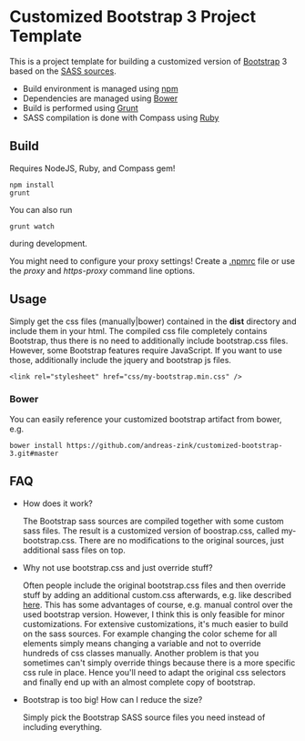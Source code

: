 # Customized Bootstrap 3 Project Template

This is a project template for building a customized version of [Bootstrap](http://getbootstrap.com/) 3 based on the [SASS sources](http://getbootstrap.com/css/#sass).

* Build environment is managed using [npm](https://www.npmjs.com/)
* Dependencies are managed using [Bower](http://bower.io/)
* Build is performed using [Grunt](http://gruntjs.com/)
* SASS compilation is done with Compass using [Ruby](https://rubygems.org/gems/compass/versions/1.0.3)


## Build

Requires NodeJS, Ruby, and Compass gem!

```
npm install
grunt
```

You can also run 
```
grunt watch
``` 
during development.

You might need to configure your proxy settings! Create a [.npmrc](https://docs.npmjs.com/files/npmrc) file or use the _proxy_ and _https-proxy_ command line options.

## Usage

Simply get the css files (manually|bower) contained in the **dist** directory and include them in your html. The compiled css file completely contains Bootstrap, thus there is no need to additionally include bootstrap.css files. However, some Bootstrap features require JavaScript. If you want to use those, additionally include the jquery and bootstrap js files.

```
<link rel="stylesheet" href="css/my-bootstrap.min.css" />
```

### Bower

You can easily reference your customized bootstrap artifact from bower, e.g.

```
bower install https://github.com/andreas-zink/customized-bootstrap-3.git#master
```

## FAQ

* How does it work?
  
  The Bootstrap sass sources are compiled together with some custom sass files. The result is a customized version of boostrap.css, called my-bootstrap.css. There are no modifications to the original sources, just additional sass files on top.

* Why not use bootstrap.css and just override stuff?
  
  Often people include the original bootstrap.css files and then override stuff by adding an additional custom.css afterwards, e.g. like described [here](https://bootstrapbay.com/blog/customize-bootstrap/).
  This has some advantages of course, e.g. manual control over the used bootstrap version. However, I think this is only feasible for minor customizations. For extensive customizations, it's much easier to build on the sass sources. For example changing the color scheme for all elements simply means changing a variable and not to override hundreds of css classes manually. Another problem is that you sometimes can't simply override things because there is a more specific css rule in place. Hence you'll need to adapt the original css selectors and finally end up with an almost complete copy of bootstrap. 

* Bootstrap is too big! How can I reduce the size?
  
  Simply pick the Bootstrap SASS source files you need instead of including everything.


